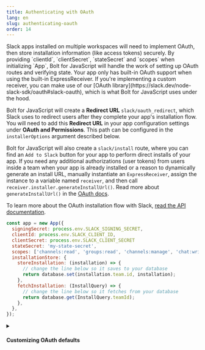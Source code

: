 ```yaml
---
title: Authenticating with OAuth
lang: en
slug: authenticating-oauth
order: 14
---
```


<div class="section-content">
Slack apps installed on multiple workspaces will need to implement OAuth, then store installation information (like access tokens) securely. By providing `clientId`, `clientSecret`, `stateSecret` and `scopes` when initializing `App`, Bolt for JavaScript will handle the work of setting up OAuth routes and verifying state. Your app only has built-in OAuth support when using the built-in ExpressReceiver. If you're implementing a custom receiver, you can make use of our [OAuth library](https://slack.dev/node-slack-sdk/oauth#slack-oauth), which is what Bolt for JavaScript uses under the hood.

Bolt for JavaScript will create a **Redirect URL** `slack/oauth_redirect`, which Slack uses to redirect users after they complete your app's installation flow. You will need to add this **Redirect URL** in your app configuration settings under **OAuth and Permissions**. This path can be configured in the `installerOptions` argument described below.

Bolt for JavaScript will also create a `slack/install` route, where you can find an `Add to Slack` button for your app to perform direct installs of your app. If you need any additional authorizations (user tokens) from users inside a team when your app is already installed or a reason to dynamically generate an install URL, manually instantiate an `ExpressReceiver`, assign the instance to a variable named `receiver`, and then call `receiver.installer.generateInstallUrl()`. Read more about `generateInstallUrl()` in the [OAuth docs](https://slack.dev/node-slack-sdk/oauth#generating-an-installation-url).

To learn more about the OAuth installation flow with Slack, [read the API documentation](https://api.slack.com/authentication/oauth-v2).
</div>

```javascript
const app = new App({
  signingSecret: process.env.SLACK_SIGNING_SECRET,
  clientId: process.env.SLACK_CLIENT_ID,
  clientSecret: process.env.SLACK_CLIENT_SECRET
  stateSecret: 'my-state-secret',
  scopes: ['channels:read', 'groups:read', 'channels:manage', 'chat:write', 'incoming-webhook'],
  installationStore: {
    storeInstallation: (installation) => {
      // change the line below so it saves to your database
      return database.set(installation.team.id, installation);
    },
    fetchInstallation: (InstallQuery) => {
      // change the line below so it fetches from your database
      return database.get(InstallQuery.teamId);
    },
  },
});
```

<details class="secondary-wrapper">
<summary class="section-head" markdown="0">
<h4 class="section-head">Customizing OAuth defaults</h4>
</summary>

<div class="secondary-content" markdown="0">
You can override the default OAuth using the `installerOptions` object, which can be passed in during the initialization of `App`. You can override the following:

- `authVersion`: Used to toggle between new Slack Apps and Classic Slack Apps
- `metadata`: Used to pass around session related information
- `installPath`: Override default path for "Add to Slack" button
- `redirectUriPath`: Override default redirect url path
- `callbackOptions`: Provide custom success and failure pages at the end of the OAuth flow
- `stateStore`: Provide a custom state store instead of using the built in `ClearStateStore`

</div>

```javascript
const app = new App({
  signingSecret: process.env.SLACK_SIGNING_SECRET,
  clientId: process.env.SLACK_CLIENT_ID,
  clientSecret: process.env.SLACK_CLIENT_SECRET
  scopes: ['channels:read', 'groups:read', 'channels:manage', 'chat:write', 'incoming-webhook'],
  installerOptions: {
      authVersion: 'v1', // default  is 'v2', 'v1' is used for classic slack apps
      metadata: 'some session data',
      installPath: '/slack/installApp',
      redirectUriPath: '/slack/redirect',
      callbackOptions: {
        success: (installation, installOptions, req, res) => {
          // Do custom success logic here
          res.send('successful!');
        }, 
        failure: (error, installOptions , req, res) => {
          // Do custom failure logic here
          res.send('failure');
        }
      },
      stateStore: {
        // Do not need to provide a `stateSecret` when passing in a stateStore
        // generateStateParam's first argument is the entire InstallUrlOptions object which was passed into generateInstallUrl method
        // the second argument is a date object
        // the method is expected to return a string representing the state
        generateStateParam: (installUrlOptions, date) => {
          // generate a random string to use as state in the URL
          const randomState = randomStringGenerator();
          // save installOptions to cache/db
          myDB.set(randomState, installUrlOptions);
          // return a state string that references saved options in DB
          return randomState;
        },
        // verifyStateParam's first argument is a date object and the second argument is a string representing the state
        // verifyStateParam is expected to return an object representing installUrlOptions
        verifyStateParam:  (date, state) => {
          // fetch saved installOptions from DB using state reference
          const installUrlOptions = myDB.get(randomState);
          return installUrlOptions;
        }
      },
  }
});
```

</details>
